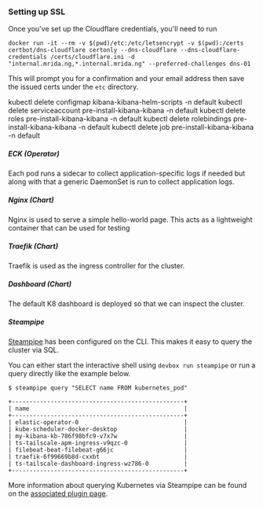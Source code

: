 ### Setting up SSL

Once you've set up the Cloudflare credentials, you'll need to run

```
docker run -it --rm -v $(pwd)/etc:/etc/letsencrypt -v $(pwd):/certs certbot/dns-cloudflare certonly --dns-cloudflare --dns-cloudflare-credentials /certs/cloudflare.ini -d "internal.mrida.ng,*.internal.mrida.ng" --preferred-challenges dns-01
```

This will prompt you for a confirmation and your email address then
save the issued certs under the `etc` directory.

kubectl delete configmap kibana-kibana-helm-scripts -n default
kubectl delete serviceaccount pre-install-kibana-kibana -n default
kubectl delete roles pre-install-kibana-kibana -n default
kubectl delete rolebindings pre-install-kibana-kibana -n default
kubectl delete job pre-install-kibana-kibana -n default

##### ECK (Operator)

Each pod runs a sidecar to collect application-specific logs if needed but along
with that a generic DaemonSet is run to collect application logs.

##### Nginx (Chart)

Nginx is used to serve a simple hello-world page. This acts as a lightweight
container that can be used for testing

##### Traefik (Chart)

Traefik is used as the ingress controller for the cluster.

##### Dashboard (Chart)

The default K8 dashboard is deployed so that we can inspect the cluster.

##### Steampipe

[Steampipe](https://steampipe.io/) has been configured on the CLI. This makes
it easy to query the cluster via SQL.

You can either start the interactive shell using `devbox run steampipe` or run a
query directly like the example below.

```
$ steampipe query "SELECT name FROM kubernetes_pod"

+-------------------------------------------------+
| name                                            |
+-------------------------------------------------+
| elastic-operator-0                              |
| kube-scheduler-docker-desktop                   |
| my-kibana-kb-786f98bfc9-v7x7w                   |
| ts-tailscale-apm-ingress-v9qzc-0                |
| filebeat-beat-filebeat-g66jc                    |
| traefik-6f99669b8d-cxxbt                        |
| ts-tailscale-dashboard-ingress-wz786-0          |
+-------------------------------------------------+
```

More information about querying Kubernetes via Steampipe can be found on the
[associated plugin page](https://hub.steampipe.io/plugins/turbot/kubernetes).
